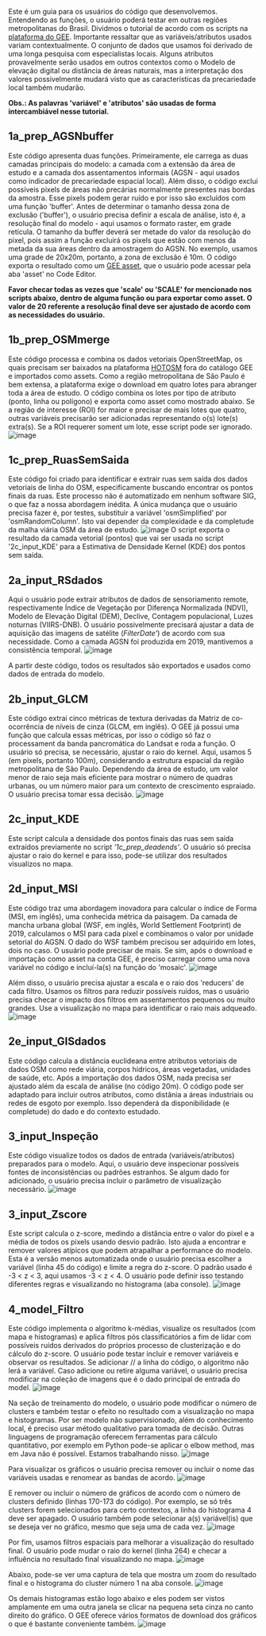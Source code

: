 Este é um guia para os usuários do código que desenvolvemos. Entendendo as funções, o usuário poderá testar em outras regiões metropolitanas do Brasil.
Dividmos o tutorial de acordo com os scripts na [plataforma do GEE](https://code.earthengine.google.com/?accept_repo=users/lorrainetoliveira/cfp-project).
Importante ressaltar que as variáveis/atributos usados variam contextualmente. O conjunto de dados que usamos foi derivado de uma longa pesquisa com especialistas locais.
Alguns atributos provavelmente serão usados em outros contextos como o Modelo de elevação digital ou distância de áreas naturais, mas a interpretação dos valores possivelmente mudará visto que as características da precariedade local também mudarão.

**Obs.: As palavras 'variável' e 'atributos' são usadas de forma intercambiável nesse tutorial.**

## 1a_prep_AGSNbuffer
Este código apresenta duas funções. Primeiramente, ele carrega as duas camadas principais do modelo: a camada com a extensão da área de estudo e a camada dos assentamentos informais (AGSN - aqui usados como indicador de precariedade espacial local).
Além disso, o código exclui possíveis pixels de áreas não precárias normalmente presentes nas bordas da amostra. Esse pixels podem gerar ruído e por isso são excluídos com uma função 'buffer'.
Antes de determinar o tamanho dessa zona de exclusão ('buffer'), o usuário precisa definir a escala de análise, isto é, a resolução final do modelo - aqui usamos o formato raster, em grade retícula.
O tamanho da buffer deverá ser metade do valor da resolução do pixel, pois assim a função excluirá os pixels que estão com menos da metada da sua áreas dentro da amostragem do AGSN.
No exemplo, usamos uma grade de 20x20m, portanto, a zona de exclusão é 10m. 
O código exporta o resultado como um [GEE asset](https://developers.google.com/earth-engine/guides/asset_manager), que o usuário pode acessar pela aba 'asset' no Code Editor.

**Favor checar todas as vezes que 'scale' ou 'SCALE' for mencionado nos scripts abaixo, dentro de alguma função ou para exportar como asset. O valor de 20 referente a resolução final deve ser ajustado de acordo com as necessidades do usuário.**

## 1b_prep_OSMmerge 
Este código processa e combina os dados vetoriais OpenStreetMap, os quais precisam ser baixados na plataforma [HOTOSM](https://www.hotosm.org/) fora do catálogo GEE e importados como assets.
Como a região metropolitana de São Paulo é bem extensa, a plataforma exige o download em quatro lotes para abranger toda a área de estudo.
O código combina os lotes por tipo de atributo (ponto, linha ou polígono) e exporta como asset como mostrado abaixo.
Se a região de interesse (ROI) for maior e precisar de mais lotes que quatro, outras variáveis precisarão ser adicionadas representando o(s) lote(s) extra(s). 
Se a ROI requerer soment um lote, esse script pode ser ignorado. 
![image](https://user-images.githubusercontent.com/101252763/198277399-e6dc5bc3-825b-4c42-b65e-7e3e75e59acd.png)

## 1c_prep_RuasSemSaida
Este código foi criado para identificar e extrair ruas sem saída dos dados vetoriais de linha do OSM, especificamente buscando encontrar os pontos finais da ruas. 
Este processo não é automatizado em nenhum software SIG, o que faz a nossa abordagem inédita. A única mudança que o usuário precisa fazer é, por testes, substituir a variável 'osmSimplified' por 'osmRandomColumn'. 
Isto vai depender da complexidade e da completude da malha viária OSM da área de estudo. 
![image](https://user-images.githubusercontent.com/101252763/198278537-5ec1e604-cf82-4b80-addc-f16323095432.png)
O script exporta o resultado da camada vetorial (pontos) que vai ser usada no script '2c_input_KDE' para a Estimativa de Densidade Kernel (KDE) dos pontos sem saída.

## 2a_input_RSdados
Aqui o usuário pode extrair atributos de dados de sensoriamento remote, respectivamente Índice de Vegetação por Diferença Normalizada (NDVI), Modelo de Elevação Digital (DEM), Declive, Contagem populacional, Luzes noturnas (VIIRS-DNB).
O usuário possivelmente precisará ajustar a data de aquisição das imagens de satélite (*FilterDate'*) de acordo com sua necessidade. Como a camada AGSN foi produzida em 2019, mantivemos a consistência temporal.
![image](https://user-images.githubusercontent.com/101252763/198280244-d5d1dff6-6a6f-4cba-97d9-191ea8742b1a.png)

A partir deste código, todos os resultados são exportados e usados como dados de entrada do modelo. 

## 2b_input_GLCM
Este código extrai cinco métricas de textura derivadas da Matriz de co-ocorrência de níveis de cinza (GLCM, em inglês). O GEE já possui uma função que calcula essas métricas, por isso o código só faz o processament da banda pancromática do Landsat e roda a função. O usuário só precisa, se necessário, ajustar o raio do kernel.
Aqui, usamos 5 (em pixels, portanto 100m), considerando a estrutura espacial da região metropolitana de São Paulo. Dependendo da área de estudo, um valor menor de raio seja mais eficiente para mostrar o número de quadras urbanas, ou um número maior para um contexto de crescimento espraiado. O usuário precisa tomar essa decisão.
![image](https://user-images.githubusercontent.com/101252763/198281734-59ebb130-fc1a-411c-9f99-0a65bd4a899d.png)

## 2c_input_KDE
Este script calcula a densidade dos pontos finais das ruas sem saída extraídos previamente no script *'1c_prep_deadends'*. O usuário só precisa ajustar o raio do kernel e para isso, pode-se utilizar dos resultados visualizos no mapa.

## 2d_input_MSI
Este código traz uma abordagem inovadora para calcular o índice de Forma (MSI, em inglês), uma conhecida métrica da paisagem. Da camada de mancha urbana global (WSF, em inglês, World Settlement Footprint) de 2019, calculamos o MSI para cada pixel e combinamos o valor por unidade setorial do AGSN. 
O dado do WSF também precisou ser adquirido em lotes, dois no caso. O usuário pode precisar de mais. Se sim, após o download e importação como asset na conta GEE, é preciso carregar como uma nova variável no código e incluí-la(s) na função do 'mosaic'.
![image](https://user-images.githubusercontent.com/101252763/198286258-a4b69ba2-6602-4630-8af5-11ed6e6b4a63.png)

Além disso, o usuário precisa ajustar a escala e o raio dos 'reducers' de cada filtro. Usamos os filtros para reduzir possíveis ruídos, mas o usuário precisa checar o impacto dos filtros em assentamentos pequenos ou muito grandes. Use a visualização no mapa para identificar o raio mais adqueado.
![image](https://user-images.githubusercontent.com/101252763/198286797-d77121bb-9c9d-41ec-aff6-b9c2ae87c1e5.png)

## 2e_input_GISdados
Este código calcula a distância euclideana entre atributos vetoriais de dados OSM como rede viária, corpos hídricos, áreas vegetadas, unidades de saúde, etc. Após a importação dos dados OSM, nada precisa ser ajustado além da escala de análise (no código 20m). O código pode ser adaptado para incluir outros atributos, como distânia a áreas industriais ou redes de esgoto por exemplo. Isso dependerá da disponibilidade (e completude) do dado e do contexto estudado. 

## 3_input_Inspeção
Este código visualize todos os dados de entrada (variáveis/atributos) preparados para o modelo. Aqui, o usuário deve inspecionar possíveis fontes de inconsistências ou padrões estranhos. Se algum dado for adicionado, o usuário precisa incluir o parâmetro de visualização necessário.
![image](https://user-images.githubusercontent.com/101252763/198287743-7997dbe7-1a99-47d6-a14f-4df54b882baa.png)

## 3_input_Zscore 
Este script calcula o z-score, medindo a distância entre o valor do pixel e a média de todos os pixels usando desvio padrão. Isto ajuda a encontrar e remover valores atípicos que podem atrapalhar a performance do modelo. Esta é a versão menos automatizada onde o usuário precisa escolher a variável (linha 45 do código) e  limite a regra do z-score. O padrão usado é -3 < z < 3, aqui usamos -3 < z < 4. O usuário pode definir isso testando diferentes regras e visualizando no histograma (aba console). 
![image](https://user-images.githubusercontent.com/101252763/198289015-be2596e5-76b0-4bf1-9c84-6d7ed9fbedba.png)

## 4_model_Filtro
Este código implementa o algoritmo k-médias, visualize os resultados (com mapa e histogramas) e aplica filtros pós classificatórios a fim de lidar com possíveis ruídos derivados do próprios processo de clusterização e do cálculo do z-score. 
O usuário pode testar incluir e remover variáveis e observar os resultados. Se adicionar // a linha do código, o algoritmo não lerá a variável. Caso adicione ou retire alguma variável, o usuário precisa modificar na coleção de imagens que é o dado principal de entrada do model. 
![image](https://user-images.githubusercontent.com/101252763/198291576-396edcfd-6cb1-46fa-bc2a-1b2dd3dc4420.png)

Na seção de treinamento do modelo, o usuário pode modificar o número de clusters e também testar o efeito no resultado com a visualização no mapa e histogramas. Por ser modelo não supervisionado, além do conhecimento local, é preciso usar método qualitativo para tomada de decisão. Outras linguagens de programação oferecem ferramentas para cálculo quantitativo, por exemplo em Python pode-se aplicar o elbow method, mas em Java não é possível. Estamos trabalhando nisso. 
![image](https://user-images.githubusercontent.com/101252763/198292229-c2772081-55b2-4a32-9631-6626bfb857e0.png)

Para visualizar os gráficos o usuário precisa remover ou incluir o nome das variáveis usadas e renomear as bandas de acordo.
![image](https://user-images.githubusercontent.com/101252763/198292492-df56a914-6f07-4903-913a-2b5e707b0e23.png)

E remover ou incluir o número de gráficos de acordo com o número de clusters definido (linhas 170-173 do código). Por exemplo, se só três clusters forem selecionados para certo contextos, a linha do histograma 4 deve ser apagado. O usuário também pode selecionar a(s) variável(is) que se deseja ver no gráfico, mesmo que seja uma de cada vez. 
![image](https://user-images.githubusercontent.com/101252763/198293268-2deb202e-5194-4c83-bcf7-c616d7db7a8f.png)

Por fim, usamos filtros espaciais para melhorar a visualização do resultado final. O usuário pode mudar o raio do kernel (linha 264) e checar a influência no resultado final visualizando no mapa.
![image](https://user-images.githubusercontent.com/101252763/198294180-dffef6e6-9558-40b4-b228-712a43334107.png)

Abaixo, pode-se ver uma captura de tela que mostra um zoom do resultado final e o histograma do cluster número 1 na aba console. 
![image](https://user-images.githubusercontent.com/101252763/194081061-8f86305a-7e4c-40b4-9a21-3e4070865316.png)

Os demais histogramas estão logo abaixo e eles podem ser vistos amplamente em uma outra janela se clicar na pequena seta cinza no canto direito do gráfico. O GEE oferece vários formatos de download dos gráficos o que é bastante conveniente também. 
![image](https://user-images.githubusercontent.com/101252763/194081642-1c409717-2e03-4ce8-b2b3-3970e6f94b2d.png)
